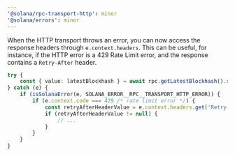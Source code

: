 ```yaml
---
'@solana/rpc-transport-http': minor
'@solana/errors': minor
---
```


When the HTTP transport throws an error, you can now access the response headers through `e.context.headers`. This can be useful, for instance, if the HTTP error is a 429 Rate Limit error, and the response contains a `Retry-After` header.

```ts
try {
    const { value: latestBlockhash } = await rpc.getLatestBlockhash().send();
} catch (e) {
    if (isSolanaError(e, SOLANA_ERROR__RPC__TRANSPORT_HTTP_ERROR)) {
        if (e.context.code === 429 /* rate limit error */) {
            const retryAfterHeaderValue = e.context.headers.get('Retry-After');
            if (retryAfterHeaderValue != null) {
                // ...
            }
        }
    }
}
```

